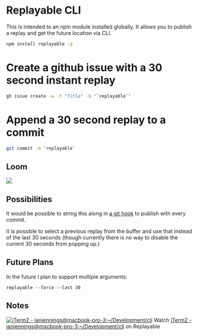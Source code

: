 # Replayable CLI

This is intended to an npm module installed globally. It allows you to publish a replay and get the future location via CLI.

```sh
npm install replayable -g
```

# Create a github issue with a 30 second instant replay

```sh
gh issue create -w -t "Title" -b "`replayable`"
```

# Append a 30 second replay to a commit

```sh
git commit -m `replayable`
```

## Loom

<a href="https://www.loom.com/share/1d033f698d844d958255a907b31be47b">
  <img style="max-width:300px;" src="https://cdn.loom.com/sessions/thumbnails/1d033f698d844d958255a907b31be47b-with-play.gif">
</a>

## Possibilities

It would be possible to string this along in [a git hook](https://git-scm.com/book/en/v2/Customizing-Git-Git-Hooks) to publish with every commit.

It is possible to select a previous replay from the buffer and use that instead of the last 30 seconds (though currently there is no way to disable the current 30 seconds from popping up.)

## Future Plans

In the future I plan to support multiple arguments:

```
replayable --force --last 30
```

## Notes

[![iTerm2 - ianjennings@macbook-pro-3:~/Development/cli](https://replayable-dev-ian-mac-m1-16.ngrok.io/replay/621421b40040b150db91be3e/screenshot?shareKey=QsxUawwTD79Sh4lNdWawA)](http://localhost:3001/replay/621421b40040b150db91be3e/?share=QsxUawwTD79Sh4lNdWawA)
Watch [iTerm2 - ianjennings@macbook-pro-3:~/Development/cli](http://localhost:3001/replay/621421b40040b150db91be3e/?share=QsxUawwTD79Sh4lNdWawA) on Replayable
